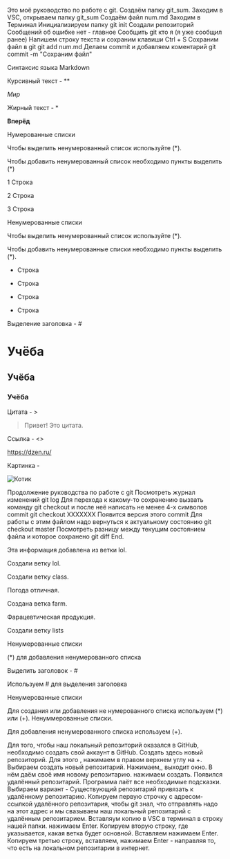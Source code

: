 Это моё руководство по работе с git.
Создаём папку   git_sum.
Заходим в VSC, открываем папку git_sum
Создаём файл num.md
Заходим в Терминал
Инициализируем папку  git init
Создали  репозиторий
Сообщений об ошибке нет - главное
Сообщить git кто я (я уже сообщил ранее)
Напишем строку текста и сохраним 
клавиши  Ctrl + S
Сохраним файл в git   git add num.md
Делаем commit и добавляем коментарий
git commit -m "Cохраним файл"

Синтаксис языка Markdown

Курсивный текст - **

*Мир*

Жирный текст - *

**Вперёд**

Нумерованные списки

Чтобы выделить ненумерованный список используйте (*).

Чтобы добавить ненумерованный список необходимо пункты выделить (*)

1 Строка

2 Строка

3 Строка

Ненумерованные списки

Чтобы выделить ненумерованный список используйте (*).

Чтобы добавить ненумерованные списки необходимо пункты выделить (*).

+ Строка

* Строка

* Строка

* Строка


Выделение заголовка - #

# Учёба 

## Учёба

### Учёба

Цитата - >

> Привет! Это цитата.

Ссылка - <>

<https://dzen.ru/>

Картинка - ![]()

![Котик]()

Продолжение руководства по работе с git
Посмотреть журнал изменений
git log
Для перехода к какому-то сохранению вызвать команду
git checkout 
и после неё написать не менее
4-х символов commit
git checkout ХХХХХХХ
Появится версия этого commit
Для работы с этим файлом надо вернуться к актуальному состоянию
git checkout master
Посмотреть разницу между текущим состоянием файла и которое сохранено
git diff
End.

Эта информация добавлена из ветки lol.

Создали ветку lol.

Создали ветку class.

Погода отличная.

Создана ветка farm.

Фарацевтическая продукция.

Создали ветку lists

 Ненумерованные списки

 (*) для добавления ненумерованного списка

Выделить заголовок - #

Используем # для выделения заголовка

Ненумерованные списки 

Для создания или добавления не нумерованного списка используем (*) или (+).
Ненуммерованные списки.

Для добавления ненумерованного списка используем (+).

Для того, чтобы наш локальный репозиторий оказался в GitHub, необходимо создать свой аккаунт в GitHub.
Создать здесь новый репозиторий. Для этого , нажимаем в правом верхнем углу на +.
Выбираем создать новый репозитарий. Нажимаем,, выходит окно. В нём даём своё имя новому репозитарию.
нажимаем создать. Появился удалённый репозитарий.
Программа лаёт все необходимые подсказки.
Выбираем вариант - Существующий репозитарий привязать к удалённому репозитарию.
Копируем первую строчку с адресом-ссылкой удалённого репозитария, чтобы git знал, что отправлять надо на
этот адрес и мы свазываем наш локальный репозитарий с удалённым репозитарием.
Вставляум копию в VSC в терминал в строку нашей папки. нажимаем Enter.
Копируем вторую строку, где указывается, какая ветка будет основной.
Вставляем нажимаем Enter.
Копируем третью строку, вставляем, нажимаем Enter - направляя то, что есть на локальном репозитарии в интернет.













